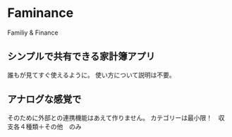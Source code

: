 #  Faminance

Familiy & Finance


## シンプルで共有できる家計簿アプリ
誰もが見てすぐ使えるように。
使い方について説明は不要。


## アナログな感覚で
そのために外部との連携機能はあえて作りません。
カテゴリーは最小限！　収支各４種類＋その他　のみ

